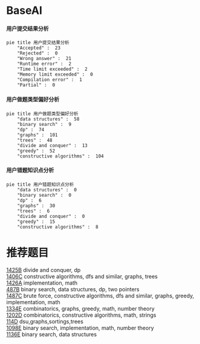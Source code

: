 # BaseAI

<!-- tabs:start -->



#### **用户提交结果分析**

```mermaid
pie title 用户提交结果分析
    "Accepted" :  23
    "Rejected" :  0
    "Wrong answer" :  21
    "Runtime error" :  2
    "Time limit exceeded" :  2
    "Memory limit exceeded" :  0
    "Compilation error" :  1
    "Partial" :  0
```

#### **用户做题类型偏好分析**

```mermaid
pie title 用户做题类型偏好分析
    "data structures" :  58
    "binary search" :  9
    "dp" :  74
    "graphs" :  101
    "trees" :  48
    "divide and conquer" :  13
    "greedy" :  52
    "constructive algorithms" :  104
```
#### **用户错题知识点分析**

```mermaid
pie title 用户错题知识点分析
    "data structures" :  0
    "binary search" :  0
    "dp" :  6
    "graphs" :  30
    "trees" :  6
    "divide and conquer" :  0
    "greedy" :  15
    "constructive algorithms" :  8
```



<!-- tabs:end -->
# 推荐题目
[1425B](https://codeforces.com/contest/1425/problem/B)		divide and conquer,
                        dp		  
[1406C](https://codeforces.com/contest/1406/problem/C)		constructive algorithms,
                        dfs and similar,
                        graphs,
                        trees		  
[1426A](https://codeforces.com/contest/1426/problem/A)		implementation,
                        math		  
[487B](https://codeforces.com/contest/487/problem/B)		binary search,
                        data structures,
                        dp,
                        two pointers		  
[1487C](https://codeforces.com/contest/1487/problem/C)		brute force,
                        constructive algorithms,
                        dfs and similar,
                        graphs,
                        greedy,
                        implementation,
                        math		  
[1334E](https://codeforces.com/contest/1334/problem/E)		combinatorics,
                        graphs,
                        greedy,
                        math,
                        number theory		  
[1202D](https://codeforces.com/contest/1202/problem/D)		combinatorics,
                        constructive algorithms,
                        math,
                        strings		  
[114D](https://codeforces.com/contest/114/problem/D)		dsu,graphs,sortings,trees		  
[1098E](https://codeforces.com/contest/1098/problem/E)		binary search,
                        implementation,
                        math,
                        number theory		  
[1136E](https://codeforces.com/contest/1136/problem/E)		binary search,
                        data structures		  
